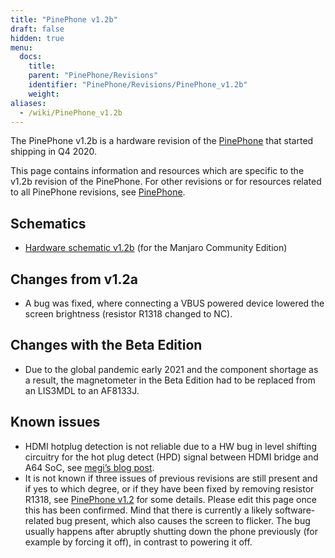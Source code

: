 ```yaml
---
title: "PinePhone v1.2b"
draft: false
hidden: true
menu:
  docs:
    title:
    parent: "PinePhone/Revisions"
    identifier: "PinePhone/Revisions/PinePhone_v1.2b"
    weight:
aliases:
  - /wiki/PinePhone_v1.2b
---
```


The PinePhone v1.2b is a hardware revision of the [PinePhone](/documentation/PinePhone) that started shipping in Q4 2020.

This page contains information and resources which are specific to the v1.2b revision of the PinePhone. For other revisions or for resources related to all PinePhone revisions, see [PinePhone](/documentation/PinePhone/Revisions/).

## Schematics

* [Hardware schematic v1.2b](https://files.pine64.org/doc/PinePhone/PinePhone%20v1.2b%20Released%20Schematic.pdf) (for the Manjaro Community Edition)

## Changes from v1.2a

* A bug was fixed, where connecting a VBUS powered device lowered the screen brightness (resistor R1318 changed to NC).

## Changes with the Beta Edition

* Due to the global pandemic early 2021 and the component shortage as a result, the magnetometer in the Beta Edition had to be replaced from an LIS3MDL to an AF8133J.

## Known issues

* HDMI hotplug detection is not reliable due to a HW bug in level shifting circuitry for the hot plug detect (HPD) signal between HDMI bridge and A64 SoC, see [megi’s blog post](https://xnux.eu/log/#045).
* It is not known if three issues of previous revisions are still present and if yes to which degree, or if they have been fixed by removing resistor R1318, see [PinePhone v1.2](/documentation/PinePhone/Revisions/PinePhone_v1.2#backlight) for some details. Please edit this page once this has been confirmed. Mind that there is currently a likely software-related bug present, which also causes the screen to flicker. The bug usually happens after abruptly shutting down the phone previously (for example by forcing it off), in contrast to powering it off.
